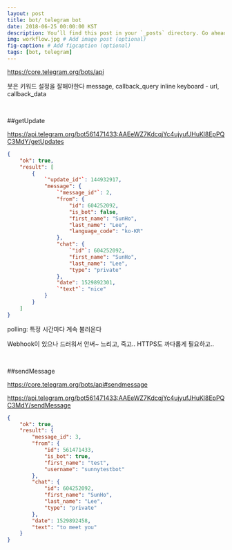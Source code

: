 ```yaml
---
layout: post
title: bot/ telegram bot
date: 2018-06-25 00:00:00 KST
description: You’ll find this post in your `_posts` directory. Go ahead and edit it and re-build the site to see your changes. # Add post description (optional)
img: workflow.jpg # Add image post (optional)
fig-caption: # Add figcaption (optional)
tags: [bot, telegram]
---
```


https://core.telegram.org/bots/api

봇은 키워드 설정을 잘해야한다
message, callback_query
inline keyboard - url, callback_data

<br>

##getUpdate

https://api.telegram.org/bot561471433:AAEeWZ7KdcqjYc4ujyufJHuKl8EpPQC3MdY/getUpdates

```json
{
    "ok": true,
    "result": [
        {
            `"update_id"`: 144932917,
            "message": {
                `"message_id"`: 2,
                "from": {
                    "id": 604252092,
                    "is_bot": false,
                    "first_name": "SunHo",
                    "last_name": "Lee",
                    "language_code": "ko-KR"
                },
                "chat": {
                    `"id"`: 604252092,
                    "first_name": "SunHo",
                    "last_name": "Lee",
                    "type": "private"
                },
                "date": 1529892301,
                `"text"`: "nice"
            }
        }
    ]
}
```

polling: 특정 시간마다 계속 불러온다

Webhook이 있으나 드러워서 안써~ 느리고, 죽고.. HTTPS도 까다롭게 필요하고..

<br>

##sendMessage

https://core.telegram.org/bots/api#sendmessage

https://api.telegram.org/bot561471433:AAEeWZ7KdcqjYc4ujyufJHuKl8EpPQC3MdY/sendMessage

```json
{
    "ok": true,
    "result": {
        "message_id": 3,
        "from": {
            "id": 561471433,
            "is_bot": true,
            "first_name": "test",
            "username": "sunnytestbot"
        },
        "chat": {
            "id": 604252092,
            "first_name": "SunHo",
            "last_name": "Lee",
            "type": "private"
        },
        "date": 1529892458,
        "text": "to meet you"
    }
}
```

